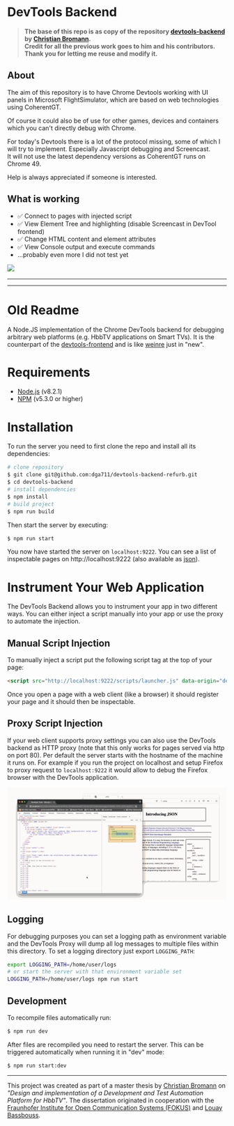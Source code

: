 DevTools Backend
================

> **The base of this repo is as copy of the repository [devtools-backend](https://github.com/christian-bromann/devtools-backend) by [Christian Bromann](https://github.com/christian-bromann).     
Credit for all the previous work goes to him and his contributors.   
Thank you for letting me reuse and modify it.**

## About  
The aim of this repository is to have Chrome Devtools working with UI panels in Microsoft FlightSimulator, which are based on web technologies using CoherentGT.  

Of course it could also be of use for other games, devices and containers which you can't directly debug with Chrome.

For today's Devtools there is a lot of the protocol missing, some of which I will try to implement. Especially Javascript debugging and Screencast.  
It will not use the latest dependency versions as CoherentGT runs on Chrome 49.

Help is always appreciated if someone is interested. 

## What is working

* ✅ Connect to pages with injected script
* ✅ View Element Tree and highlighting (disable Screencast in DevTool frontend)
* ✅ Change HTML content and element attributes
* ✅ View Console output and execute commands
* ...probably even more I did not test yet
  
<img src="https://i.imgur.com/QRwWrA1.gif" />    

***
***
# Old Readme

A Node.JS implementation of the Chrome DevTools backend for debugging arbitrary web platforms (e.g. HbbTV applications on Smart TVs). It is the counterpart of the [devtools-frontend](https://github.com/ChromeDevTools/devtools-frontend) and is like [weinre](https://people.apache.org/~pmuellr/weinre/docs/latest/Home.html) just in "new".

# Requirements

- [Node.js](https://nodejs.org/en/) (v8.2.1)
- [NPM](https://www.npmjs.com/) (v5.3.0 or higher)

# Installation

To run the server you need to first clone the repo and install all its dependencies:

```sh
# clone repository
$ git clone git@github.com:dga711/devtools-backend-refurb.git
$ cd devtools-backend
# install dependencies
$ npm install
# build project
$ npm run build
```

Then start the server by executing:

```sh
$ npm run start
```

You now have started the server on `localhost:9222`. You can see a list of inspectable pages on http://localhost:9222 (also available as [json](http://localhost:9222/json)).

# Instrument Your Web Application

The DevTools Backend allows you to instrument your app in two different ways. You can either inject a script manually into your app or use the proxy to automate the injection.

## Manual Script Injection

To manually inject a script put the following script tag at the top of your page:

```html
<script src="http://localhost:9222/scripts/launcher.js" data-origin="debugger"></script>
```

Once you open a page with a web client (like a browser) it should register your page and it should then be inspectable.

## Proxy Script Injection

If your web client supports proxy settings you can also use the DevTools backend as HTTP proxy (note that this only works for pages served via http on port 80). Per default the server starts with the hostname of the machine it runs on. For example if you run the project on localhost and setup Firefox to proxy request to `localhost:9222` it would allow to debug the Firefox browser with the DevTools application.

![Firefox Demo](/docs/assets/demo.gif)

## Logging

For debugging purposes you can set a logging path as environment variable and the DevTools Proxy will dump all log messages to multiple files within this directory. To set a logging directory just export `LOGGING_PATH`:

```sh
export LOGGING_PATH=/home/user/logs
# or start the server with that environment variable set
LOGGING_PATH=/home/user/logs npm run start
```

## Development

To recompile files automatically run:

```sh
$ npm run dev
```

After files are recompiled you need to restart the server. This can be triggered automatically when running it in "dev" mode:

```sh
$ npm run start:dev
```

***

This project was created as part of a master thesis by [Christian Bromann](https://github.com/christian-bromann) on _"Design and implementation of a Development and Test Automation Platform for HbbTV"_. The dissertation originated in cooperation with the [Fraunhofer Institute for Open Communication Systems (FOKUS)](https://www.fokus.fraunhofer.de/en) and [Louay Bassbouss](https://github.com/louaybassbouss).
